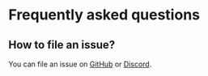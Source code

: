 # Frequently asked questions

## How to file an issue?

You can file an issue on [GitHub](https://github.com/gitthermal/thermal/issues/new/choose) or [Discord](https://discord.gg/KT3nAR5).
